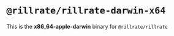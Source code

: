 # `@rillrate/rillrate-darwin-x64`

This is the **x86_64-apple-darwin** binary for `@rillrate/rillrate`
